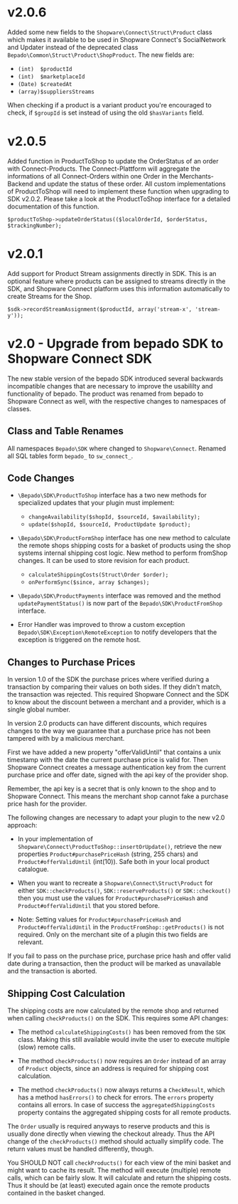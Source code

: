 # v2.0.6

Added some new fields to the `Shopware\Connect\Struct\Product` class which makes
it available to be used in Shopware Connect's SocialNetwork and Updater instead of the deprecated class
`Bepado\Common\Struct\Product\ShopProduct`. The new fields are:

* `(int)  $productId`
* `(int)  $marketplaceId`
* `(Date) $createdAt`
* `(array)$suppliersStreams`

When checking if a product is a variant product you're encouraged to check, if `$groupId` is set
instead of using the old `$hasVariants` field.

# v2.0.5

Added function in ProductToShop to update the OrderStatus of an order with Connect-Products. 
The Connect-Plattform will aggregate the informations of all Connect-Orders within one Order in 
the Merchants-Backend and update the status of these order. All custom implementations of 
ProductToShop will need to implement these function when upgrading to SDK v2.0.2.
Please take a look at the ProductToShop interface for a detailed documentation of this function.

    $productToShop->updateOrderStatus(($localOrderId, $orderStatus, $trackingNumber);

# v2.0.1

Add support for Product Stream assignments directly in SDK. This is an optional
feature where products can be assigned to streams directly in the SDK, and
Shopware Connect platform uses this information automatically to create Streams
for the Shop.

    $sdk->recordStreamAssignment($productId, array('stream-x', 'stream-y'));

# v2.0 - Upgrade from bepado SDK to Shopware Connect SDK

The new stable version of the bepado SDK introduced several backwards
incompatible changes that are necessary to improve the usabililty and
functionality of bepado. The product was renamed from bepado to Shopware Connect
as well, with the respective changes to namespaces of classes.

## Class and Table Renames

All namespaces `Bepado\SDK` where changed to `Shopware\Connect`.  Renamed all
SQL tables form `bepado_` to `sw_connect_`.

## Code Changes

- `\Bepado\SDK\ProductToShop` interface has a two new methods for specialized
  updates that your plugin must implement:

    - `changeAvailability($shopId, $sourceId, $availability);`
    - `update($shopId, $sourceId, ProductUpdate $product);`

- `\Bepado\SDK\ProductFormShop` interface has one new method to calculate
  the remote shops shipping costs for a basket of products using the shop
  systems internal shipping cost logic. New method to perform fromShop changes.
  It can be used to store revision for each product.

    - `calculateShippingCosts(Struct\Order $order);`
    - `onPerformSync($since, array $changes);`

- `\Bepado\SDK\ProductPayments` interface was removed and the method
  `updatePaymentStatus()` is now part of the `Bepado\SDK\ProductFromShop`
  interface.

- Error Handler was improved to throw a custom exception
  `Bepado\SDK\Exception\RemoteException` to notify developers that the
  exception is triggered on the remote host.

## Changes to Purchase Prices

In version 1.0 of the SDK the purchase prices where verified during a
transaction by comparing their values on both sides. If they didn't match, the
transaction was rejected. This required Shopware Connect and the SDK to know about the
discount between a merchant and a provider, which is a single global number.

In version 2.0 products can have different discounts, which requires changes to
the way we guarantee that a purchase price has not been tampered with by a
malicious merchant.

First we have added a new property "offerValidUntil" that contains a unix
timestamp with the date the current purchase price is valid for. Then Shopware Connect
creates a message authentication key from the current purchase price and offer date,
signed with the api key of the provider shop.

Remember, the api key is a secret that is only known to the shop and to Shopware Connect.
This means the merchant shop cannot fake a purchase price hash for the
provider.

The following changes are necessary to adapt your plugin to the new v2.0 approach:

- In your implementation of `Shopware\Connect\ProductToShop::insertOrUpdate()`, retrieve the
  new properties `Product#purchasePriceHash` (string, 255 chars) and `Product#offerValidUntil` (int(10)).
  Safe both in your local product catalogue.

- When you want to recreate a `Shopware\Connect\Struct\Product` for either
  `SDK::checkProducts()`, `SDK::reserveProducts()` or `SDK::checkout()` then
  you must use the values for `Product#purchasePriceHash` and `Product#offerValidUntil` that
  you stored before.

- Note: Setting values for `Product#purchasePriceHash` and
  `Product#offerValidUntil` in the `ProductFromShop::getProducts()` is not
  required. Only on the merchant site of a plugin this two fields are relevant.

If you fail to pass on the purchase price, purchase price hash and offer valid
date during a transaction, then the product will be marked as unavailable and
the transaction is aborted.

## Shipping Cost Calculation

The shipping costs are now calculated by the remote shop and returned when
calling `checkProducts()` on the SDK. This requires some API changes:

- The method `calculateShippingCosts()` has been removed from the `SDK` class.
  Making this still available would invite the user to execute multiple (slow)
  remote calls.

- The method `checkProducts()` now requires an `Order` instead of an array of
  `Product` objects, since an address is required for shipping cost calculation.

- The method `checkProducts()` now always returns a `CheckResult`, which has a
  method `hasErrors()` to check for errors. The `errors` property contains all
  errors. In case of success the `aggregatedShippingCosts` property contains
  the aggregated shipping costs for all remote products.

The `Order` usually is required anyways to reserve products and this is usually
done directly when viewing the checkout already. Thus the API change of the
`checkProducts()` method should actually simplify code. The return values must
be handled differently, though.

You SHOULD NOT call `checkProducts()` for each view of the mini basket and
might want to cache its result. The method will execute (multiple) remote
calls, which can be fairly slow. It will calculate and return the shipping
costs. Thus it should be (at least) executed again once the remote products
contained in the basket changed.
